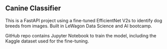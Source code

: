 ## Canine Classifier

This is a FastAPI project using a fine-tuned EfficientNet V2s to identify dog breeds from images. Built in LeWagon Data Science and AI bootcamp.

GitHub repo contains Jupyter Notebook to train the model, including the Kaggle dataset used for the fine-tuning.
